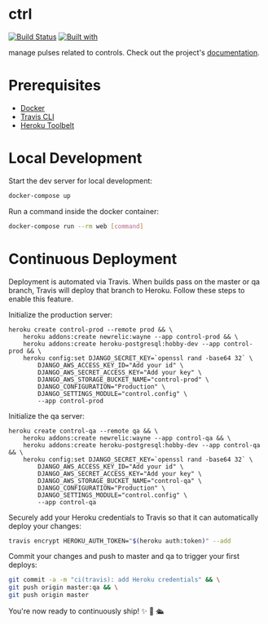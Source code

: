 # ctrl

[![Build Status](https://travis-ci.org/mathuv/ctrl.svg?branch=master)](https://travis-ci.org/mathuv/ctrl)
[![Built with](https://img.shields.io/badge/Built_with-Cookiecutter_Django_Rest-F7B633.svg)](https://github.com/agconti/cookiecutter-django-rest)

manage pulses related to controls. Check out the project's [documentation](http://mathuv.github.io/ctrl/).

# Prerequisites

- [Docker](https://docs.docker.com/docker-for-mac/install/)  
- [Travis CLI](http://blog.travis-ci.com/2013-01-14-new-client/)
- [Heroku Toolbelt](https://toolbelt.heroku.com/)

# Local Development

Start the dev server for local development:
```bash
docker-compose up
```

Run a command inside the docker container:

```bash
docker-compose run --rm web [command]
```

# Continuous Deployment

Deployment is automated via Travis. When builds pass on the master or qa branch, Travis will deploy that branch to Heroku. Follow these steps to enable this feature.

Initialize the production server:

```
heroku create control-prod --remote prod && \
    heroku addons:create newrelic:wayne --app control-prod && \
    heroku addons:create heroku-postgresql:hobby-dev --app control-prod && \
    heroku config:set DJANGO_SECRET_KEY=`openssl rand -base64 32` \
        DJANGO_AWS_ACCESS_KEY_ID="Add your id" \
        DJANGO_AWS_SECRET_ACCESS_KEY="Add your key" \
        DJANGO_AWS_STORAGE_BUCKET_NAME="control-prod" \
        DJANGO_CONFIGURATION="Production" \
        DJANGO_SETTINGS_MODULE="control.config" \
        --app control-prod
```

Initialize the qa server:

```
heroku create control-qa --remote qa && \
    heroku addons:create newrelic:wayne --app control-qa && \
    heroku addons:create heroku-postgresql:hobby-dev --app control-qa && \
    heroku config:set DJANGO_SECRET_KEY=`openssl rand -base64 32` \
        DJANGO_AWS_ACCESS_KEY_ID="Add your id" \
        DJANGO_AWS_SECRET_ACCESS_KEY="Add your key" \
        DJANGO_AWS_STORAGE_BUCKET_NAME="control-qa" \
        DJANGO_CONFIGURATION="Production" \
        DJANGO_SETTINGS_MODULE="control.config" \
        --app control-qa
```

Securely add your Heroku credentials to Travis so that it can automatically deploy your changes:

```bash
travis encrypt HEROKU_AUTH_TOKEN="$(heroku auth:token)" --add
```

Commit your changes and push to master and qa to trigger your first deploys:

```bash
git commit -a -m "ci(travis): add Heroku credentials" && \
git push origin master:qa && \
git push origin master
```

You're now ready to continuously ship! ✨ 💅 🛳
